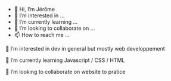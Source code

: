 - 👋 Hi, I’m Jérôme
- 👀 I’m interested in ...
- 🌱 I’m currently learning ...
- 💞️ I’m looking to collaborate on ...
- 📫 How to reach me ...


👀 I’m interested in dev in general but mostly web developpement

🌱 I’m currently learning Javascript / CSS / HTML

💞️ I’m looking to collaborate on website to pratice

<!---
Fugushiva/Fugushiva is a ✨ special ✨ repository because its `README.md` (this file) appears on your GitHub profile.
You can click the Preview link to take a look at your changes.
--->
